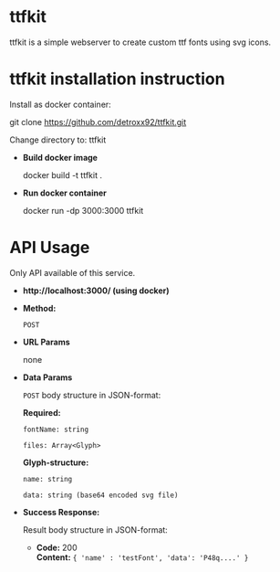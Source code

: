 **ttfkit**
=================================
ttfkit is a simple webserver to create custom ttf fonts using svg icons.

**ttfkit installation instruction**
=================================

Install as docker container:

git clone https://github.com/detroxx92/ttfkit.git

Change directory to: ttfkit

* **Build docker image** 

  docker build -t ttfkit .

* **Run docker container**

  docker run -dp 3000:3000 ttfkit


**API Usage**
=================================
  Only API available of this service.

* **http://localhost:3000/ (using docker)**

* **Method:**

  `POST`
  
*  **URL Params**

   none

* **Data Params**

  `POST` body structure in JSON-format:

   **Required:**
 
   `fontName: string`

   `files: Array<Glyph>`

   **Glyph-structure:**

   `name: string`

   `data: string (base64 encoded svg file)`

* **Success Response:**
  
  Result body structure in JSON-format:

  * **Code:** 200 <br />
    **Content:** `{ 'name' : 'testFont', 'data': 'P48q....' }`
